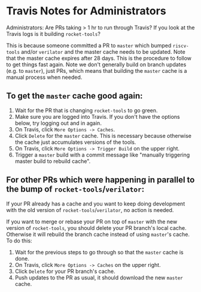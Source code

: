 # Travis Notes for Administrators

Administrators: Are PRs taking > 1 hr to run through Travis? If you look at the Travis logs is it building `rocket-tools`?

This is because someone committed a PR to `master` which bumped `riscv-tools` and/or `verilator`
and the master cache needs to be updated.
Note that the master cache expires after 28 days.
This is the procedure to follow to get things fast again.
Note we don't generally build on branch updates (e.g. to `master`), just PRs, which means that building the `master` cache
is a manual process when needed.

To get the `master` cache good again:
----------------------------------

1. Wait for the PR that is changing `rocket-tools` to go green.
2. Make sure you are logged into Travis. If you don't have the options below, try logging out and in again.
3. On Travis, click `More Options -> Caches`.
4. Click `Delete` for the `master` cache. This is necessary because otherwise the cache just accumulates versions of the tools.
5. On Travis, click `More Options -> Trigger Build` on the upper right.
6. Trigger a `master` build with a commit message like "manually triggering master build to rebuild cache".

For other PRs which were happening in parallel to the bump of `rocket-tools`/`verilator`:
----------------------------------------------------------------------------

If your PR already has a cache and you want to keep doing development with the old version of `rocket-tools`/`verilator`, no action is needed. 

If you want to merge or rebase your PR on top of `master` with the new version of `rocket-tools`, you should delete your PR branch's local cache. Otherwise it will rebuild the branch cache instead of using `master`'s cache. To do this:

1. Wait for the previous steps to go through so that the `master` cache is done. 
2. On Travis, click `More Options -> Caches` on the upper right.
3. Click `Delete` for your PR branch's cache.
4. Push updates to the PR as usual, it should download the new `master` cache.
